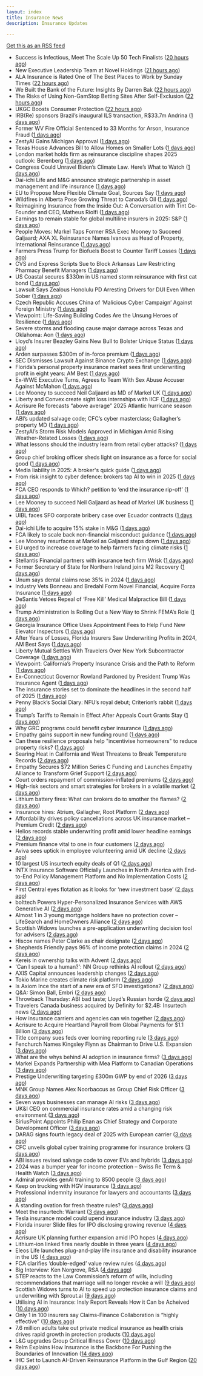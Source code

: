 ```yaml
---
layout: index
title: Insurance News
description: Insurance Updates

---
```


[Get this as an RSS feed](/insurance.rss)

<!-- news_marker starts -->
- Success is Infectious, Meet The Scale Up 50 Tech Finalists ([20 hours ago](https://insurance-edge.net/2025/05/30/success-is-infectious-meet-the-scale-up-50-tech-finalists/))
- New Executive Leadership Team at Novel Holdings ([21 hours ago](https://insurance-edge.net/2025/05/30/new-executive-leadership-team-at-novel-holdings/))
- ALA Insurance is Rated One of The Best Places to Work by Sunday Times ([22 hours ago](https://insurance-edge.net/2025/05/30/ala-insurance-is-rated-one-of-the-best-places-to-work-by-sunday-times/))
- We Built the Bank of the Future: Insights By Darren Bak ([22 hours ago](https://insurance-edge.net/2025/05/30/we-built-the-bank-of-the-future-insights-by-darren-bak/))
- The Risks of Using Non-GamStop Betting Sites After Self-Exclusion ([22 hours ago](https://insurance-edge.net/2025/05/30/the-risks-of-using-non-gamstop-betting-sites-after-self-exclusion/))
- UKGC Boosts Consumer Protection ([22 hours ago](https://insurance-edge.net/2025/05/30/ukgc-boosts-consumer-protection/))
- IRB(Re) sponsors Brazil’s inaugural ILS transaction, R$33.7m Andrina ([1 days ago](https://www.reinsurancene.ws/irbre-sponsors-brazils-inaugural-ils-transaction-r33-7m-andrina/))
- Former WV Fire Official Sentenced to 33 Months for Arson, Insurance Fraud ([1 days ago](https://www.insurancejournal.com/news/southeast/2025/05/30/825740.htm))
- ZestyAI Gains Michigan Approval ([1 days ago](https://www.insurancejournal.com/news/midwest/2025/05/30/825745.htm))
- Texas House Advances Bill to Allow Homes on Smaller Lots ([1 days ago](https://www.insurancejournal.com/news/southcentral/2025/05/30/825741.htm))
- London market holds firm as reinsurance discipline shapes 2025 outlook: Berenberg ([1 days ago](https://www.reinsurancene.ws/london-market-holds-firm-as-reinsurance-discipline-shapes-2025-outlook-berenberg/))
- Congress Could Unravel Biden’s Climate Law. Here’s What to Watch ([1 days ago](https://www.insurancejournal.com/news/national/2025/05/30/825735.htm))
- Dai-ichi Life and M&G announce strategic partnership in asset management and life insurance ([1 days ago](https://www.reinsurancene.ws/dai-ichi-life-and-mg-announce-strategic-partnership-in-asset-management-and-life-insurance/))
- EU to Propose More Flexible Climate Goal, Sources Say ([1 days ago](https://www.insurancejournal.com/news/international/2025/05/30/825731.htm))
- Wildfires in Alberta Pose Growing Threat to Canada’s Oil ([1 days ago](https://www.insurancejournal.com/news/international/2025/05/30/825724.htm))
- Reimagining Insurance from the Inside Out: A Conversation with Tint Co-Founder and CEO, Matheus Riolfi ([1 days ago](https://www.insurtechinsights.com/reimagining-insurance-from-the-inside-out-a-conversation-with-tint-co-founder-and-ceo-matheus-riolfi/))
- Earnings to remain stable for global multiline insurers in 2025: S&P ([1 days ago](https://www.reinsurancene.ws/earnings-to-remain-stable-for-global-multiline-insurers-in-2025-sp/))
- People Moves: Markel Taps Former RSA Exec Mooney to Succeed Galjaard; AXA XL Reinsurance Names Ivanova as Head of Property, International Reinsurance ([1 days ago](https://www.insurancejournal.com/news/international/2025/05/30/825701.htm))
- Farmers Press Trump for Biofuels Boost to Counter Tariff Losses ([1 days ago](https://www.insurancejournal.com/news/midwest/2025/05/30/825702.htm))
- CVS and Express Scripts Sue to Block Arkansas Law Restricting Pharmacy Benefit Managers ([1 days ago](https://www.insurancejournal.com/news/southcentral/2025/05/30/825696.htm))
- US Coastal secures $330m in US named storm reinsurance with first cat bond ([1 days ago](https://www.reinsurancene.ws/us-coastal-secures-330m-in-us-named-storm-reinsurance-with-first-cat-bond/))
- Lawsuit Says Zealous Honolulu PD Arresting Drivers for DUI Even When Sober ([1 days ago](https://www.insurancejournal.com/news/west/2025/05/30/825693.htm))
- Czech Republic Accuses China of ‘Malicious Cyber Campaign’ Against Foreign Ministry ([1 days ago](https://www.insurancejournal.com/news/international/2025/05/30/825682.htm))
- Viewpoint: Life-Saving Building Codes Are the Unsung Heroes of Resilience ([1 days ago](https://www.insurancejournal.com/news/national/2025/05/30/825672.htm))
- Severe storms and flooding cause major damage across Texas and Oklahoma: Aon ([1 days ago](https://www.reinsurancene.ws/severe-storms-and-flooding-cause-major-damage-across-texas-and-oklahoma-aon/))
- Lloyd’s Insurer Beazley Gains New Bull to Bolster Unique Status ([1 days ago](https://www.insurancejournal.com/news/international/2025/05/30/825663.htm))
- Arden surpasses $300m of in-force premium ([1 days ago](https://www.reinsurancene.ws/arden-surpasses-300m-of-in-force-premium/))
- SEC Dismisses Lawsuit Against Binance Crypto Exchange ([1 days ago](https://www.insurancejournal.com/news/national/2025/05/30/825659.htm))
- Florida’s personal property insurance market sees first underwriting profit in eight years: AM Best ([1 days ago](https://www.reinsurancene.ws/floridas-personal-property-insurance-market-sees-first-underwriting-profit-in-eight-years-am-best/))
- Ex-WWE Executive Turns, Agrees to Team With Sex Abuse Accuser Against McMahon ([1 days ago](https://www.insurancejournal.com/news/east/2025/05/30/825651.htm))
- Lee Mooney to succeed Neil Galjaard as MD of Markel UK ([1 days ago](https://www.reinsurancene.ws/lee-mooney-to-succeed-neil-galjaard-as-md-of-markel-uk/))
- Liberty and Convex create sight loss internships with IICF ([1 days ago](https://www.postonline.co.uk/people/7957838/liberty-and-convex-create-sight-loss-internships-with-iicf))
- Acrisure Re forecasts “above average” 2025 Atlantic hurricane season ([1 days ago](https://www.reinsurancene.ws/acrisure-re-forecasts-above-average-2025-atlantic-hurricane-season/))
- ABI’s updated salvage code; CFC’s cyber masterclass; Gallagher’s property MD ([1 days ago](https://www.postonline.co.uk/news/7957830/abis-updated-salvage-code-cfcs-cyber-masterclass-gallaghers-property-md))
- ZestyAI’s Storm Risk Models Approved in Michigan Amid Rising Weather-Related Losses ([1 days ago](https://www.insurtechinsights.com/zestyais-storm-risk-models-approved-in-michigan-amid-rising-weather-related-losses/))
- What lessons should the industry learn from retail cyber attacks? ([1 days ago](https://www.postonline.co.uk/technology/7957834/what-lessons-should-the-industry-learn-from-retail-cyber-attacks))
- Group chief broking officer sheds light on insurance as a force for social good ([1 days ago](https://www.insurancebusinessmag.com/uk/news/breaking-news/group-chief-broking-officer-sheds-light-on-insurance-as-a-force-for-social-good-537472.aspx))
- Media liability in 2025: A broker's quick guide ([1 days ago](https://www.insurancebusinessmag.com/uk/news/professional-liability/media-liability-in-2025-a-brokers-quick-guide-537471.aspx))
- From risk insight to cyber defence: brokers tap AI to win in 2025 ([1 days ago](https://www.insurancebusinessmag.com/uk/news/technology/from-risk-insight-to-cyber-defence-brokers-tap-ai-to-win-in-2025-537470.aspx))
- FCA CEO responds to Which? petition to ‘end the insurance rip-off’ ([1 days ago](https://www.postonline.co.uk/news/7957839/fca-ceo-responds-to-which-petition-to-end-the-insurance-rip-off))
- Lee Mooney to succeed Neil Galjaard as head of Markel UK business ([1 days ago](https://www.insurancebusinessmag.com/uk/news/breaking-news/lee-mooney-to-succeed-neil-galjaard-as-head-of-markel-uk-business-537469.aspx))
- UIBL faces SFO corporate bribery case over Ecuador contracts ([1 days ago](https://www.insurancebusinessmag.com/uk/news/breaking-news/uibl-faces-sfo-corporate-bribery-case-over-ecuador-contracts-537468.aspx))
- Dai-ichi Life to acquire 15% stake in M&G ([1 days ago](https://www.insurancebusinessmag.com/uk/news/breaking-news/daiichi-life-to-acquire-15-stake-in-mandg-537467.aspx))
- FCA likely to scale back non-financial misconduct guidance ([1 days ago](https://www.postonline.co.uk/regulation/7957826/fca-likely-to-scale-back-non-financial-misconduct-guidance))
- Lee Mooney resurfaces at Markel as Galjaard steps down ([1 days ago](https://www.postonline.co.uk/news/7957836/lee-mooney-resurfaces-at-markel-as-galjaard-steps-down))
- EU urged to increase coverage to help farmers facing climate risks ([1 days ago](https://www.insurancebusinessmag.com/uk/news/environmental/eu-urged-to-increase-coverage-to-help-farmers-facing-climate-risks-537453.aspx))
- Stellantis Financial partners with insurance tech firm Wrisk ([1 days ago](https://www.insurancebusinessmag.com/uk/news/auto-motor/stellantis-financial-partners-with-insurance-tech-firm-wrisk-537452.aspx))
- Former Secretary of State for Northern Ireland joins M2 Recovery ([1 days ago](https://www.insurancebusinessmag.com/uk/news/breaking-news/former-secretary-of-state-for-northern-ireland-joins-m2-recovery-537451.aspx))
- Unum says dental claims rose 35% in 2024 ([1 days ago](https://www.insurancebusinessmag.com/uk/news/life-insurance/unum-says-dental-claims-rose-35-in-2024-537450.aspx))
- Industry Vets Bonneau and Bredahl Form Novel Financial, Acquire Forza Insurance ([1 days ago](https://www.insurancejournal.com/news/national/2025/05/30/825618.htm))
- DeSantis Vetoes Repeal of ‘Free Kill’ Medical Malpractice Bill ([1 days ago](https://www.insurancejournal.com/news/southeast/2025/05/30/825554.htm))
- Trump Administration Is Rolling Out a New Way to Shrink FEMA’s Role ([1 days ago](https://www.insurancejournal.com/news/national/2025/05/30/825622.htm))
- Georgia Insurance Office Uses Appointment Fees to Help Fund New Elevator Inspectors ([1 days ago](https://www.insurancejournal.com/news/southeast/2025/05/30/825592.htm))
- After Years of Losses, Florida Insurers Saw Underwriting Profits in 2024, AM Best Says ([1 days ago](https://www.insurancejournal.com/news/southeast/2025/05/30/825605.htm))
- Liberty Mutual Settles With Travelers Over New York Subcontractor Coverage ([1 days ago](https://www.insurancejournal.com/news/east/2025/05/30/825533.htm))
- Viewpoint: California’s Property Insurance Crisis and the Path to Reform ([1 days ago](https://www.insurancejournal.com/news/west/2025/05/30/825600.htm))
- Ex-Connecticut Governor Rowland Pardoned by President Trump Was Insurance Agent ([1 days ago](https://www.insurancejournal.com/news/east/2025/05/30/825629.htm))
- The insurance stories set to dominate the headlines in the second half of 2025 ([1 days ago](https://www.postonline.co.uk/commercial/7957828/the-insurance-stories-set-to-dominate-the-headlines-in-the-second-half-of-2025))
- Penny Black’s Social Diary: NFU’s royal debut; Criterion’s rabbit ([1 days ago](https://www.postonline.co.uk/people/7957615/penny-black%E2%80%99s-social-diary-nfu%E2%80%99s-royal-debut-criterion%E2%80%99s-rabbit))
- Trump’s Tariffs to Remain in Effect After Appeals Court Grants Stay ([1 days ago](https://www.insurancejournal.com/news/national/2025/05/29/825614.htm))
- Why GRC programs could benefit cyber insurance ([1 days ago](https://www.dig-in.com/opinion/why-grc-programs-could-benefit-cyber-insurance))
- Empathy gains support in new funding round ([1 days ago](https://www.dig-in.com/news/empathy-gains-support-in-new-funding-round))
- Can these resilience proposals help "incentivise homeowners" to reduce property risks? ([1 days ago](https://www.insurancebusinessmag.com/uk/news/property-insurance/can-these-resilience-proposals-help-incentivise-homeowners-to-reduce-property-risks-537412.aspx))
- Searing Heat in California and West Threatens to Break Temperature Records ([2 days ago](https://www.insurancejournal.com/news/west/2025/05/29/825542.htm))
- Empathy Secures $72 Million Series C Funding and Launches Empathy Alliance to Transform Grief Support ([2 days ago](https://www.insurtechinsights.com/empathy-secures-72-million-series-c-funding-and-launches-empathy-alliance-to-transform-grief-support/))
- Court orders repayment of commission-inflated premiums ([2 days ago](https://www.postonline.co.uk/commercial/7957833/court-orders-repayment-of-commission-inflated-premiums))
- High-risk sectors and smart strategies for brokers in a volatile market ([2 days ago](https://www.insurancebusinessmag.com/uk/news/breaking-news/highrisk-sectors-and-smart-strategies-for-brokers-in-a-volatile-market-537319.aspx))
- Lithium battery fires: What can brokers do to smother the flames? ([2 days ago](https://www.insurancebusinessmag.com/uk/news/auto-motor/lithium-battery-fires-what-can-brokers-do-to-smother-the-flames-537318.aspx))
- Insurance hires: Atrium, Gallagher, Root Platform ([2 days ago](https://www.insurancebusinessmag.com/uk/news/breaking-news/insurance-hires-atrium-gallagher-root-platform-537317.aspx))
- Affordability drives policy cancellations across UK insurance market – Premium Credit ([2 days ago](https://www.insurancebusinessmag.com/uk/news/auto-motor/affordability-drives-policy-cancellations-across-uk-insurance-market--premium-credit-537316.aspx))
- Helios records stable underwriting profit amid lower headline earnings ([2 days ago](https://www.insurancebusinessmag.com/uk/news/breaking-news/helios-records-stable-underwriting-profit-amid-lower-headline-earnings-537315.aspx))
- Premium finance vital to one in four customers ([2 days ago](https://www.postonline.co.uk/personal/7957831/premium-finance-vital-to-one-in-four-customers))
- Aviva sees uptick in employee volunteering amid UK decline ([2 days ago](https://www.postonline.co.uk/people/7957801/aviva-sees-uptick-in-employee-volunteering-amid-uk-decline))
- 10 largest US insurtech equity deals of Q1 ([2 days ago](https://www.dig-in.com/list/10-largest-us-insurtech-equity-deals-of-q1))
- INTX Insurance Software Officially Launches in North America with End-to-End Policy Management Platform and No Implementation Costs ([2 days ago](https://www.insurtechinsights.com/intx-insurance-software-officially-launches-in-north-america-with-end-to-end-policy-management-platform-and-no-implementation-costs/))
- First Central eyes flotation as it looks for ‘new investment base’ ([2 days ago](https://www.postonline.co.uk/news/7957822/first-central-eyes-flotation-as-it-looks-for-%E2%80%98new-investment-base%E2%80%99))
- bolttech Powers Hyper-Personalized Insurance Services with AWS Generative AI ([2 days ago](https://www.insurtechinsights.com/bolttech-powers-hyper-personalized-insurance-services-with-aws-generative-ai/))
- Almost 1 in 3 young mortgage holders have no protection cover – LifeSearch and HomeOwners Alliance ([2 days ago](https://ifamagazine.com/almost-1-in-3-young-mortgage-holders-have-no-protection-cover-lifesearch-and-homeowners-alliance/))
- Scottish Widows launches a pre-application underwriting decision tool for advisers ([2 days ago](https://ifamagazine.com/scottish-widows-launches-a-pre-application-underwriting-decision-tool-for-advisers/))
- Hiscox names Peter Clarke as chair designate ([2 days ago](https://www.postonline.co.uk/news/7957829/hiscox-names-peter-clarke-as-chair-designate))
- Shepherds Friendly pays 96% of income protection claims in 2024 ([2 days ago](https://ifamagazine.com/shepherds-friendly-pays-96-of-income-protection-claims-in-2024/))
- Kereis in ownership talks with Advent ([2 days ago](https://www.insurancebusinessmag.com/uk/news/breaking-news/kereis-in-ownership-talks-with-advent-537286.aspx))
- 'Can I speak to a human?': NN Group rethinks AI rollout ([2 days ago](https://www.insurancebusinessmag.com/uk/news/technology/can-i-speak-to-a-human-nn-group-rethinks-ai-rollout-537285.aspx))
- AXIS Capital announces leadership changes ([2 days ago](https://www.insurancebusinessmag.com/uk/news/breaking-news/axis-capital-announces-leadership-changes-537284.aspx))
- Tokio Marine creates climate risk platform ([2 days ago](https://www.insurancebusinessmag.com/uk/news/environmental/tokio-marine-creates-climate-risk-platform-537283.aspx))
- Is Axiom Ince the start of a new era of SFO investigations? ([2 days ago](https://www.postonline.co.uk/broker/7957763/is-axiom-ince-the-start-of-a-new-era-of-sfo-investigations))
- Q&A: Simon Ball, Embri ([2 days ago](https://www.postonline.co.uk/technology/7957476/qa-simon-ball-embri))
- Throwback Thursday: ABI bad taste; Lloyd’s Russian horde ([2 days ago](https://www.postonline.co.uk/lloyd%E2%80%99slondon/7956606/throwback-thursday-abi-bad-taste-lloyd%E2%80%99s-russian-horde))
- Travelers Canada business acquired by Definity for $2.4B: Insurtech news ([2 days ago](https://www.dig-in.com/news/travelers-canada-acquired-by-definity-2-4b-insurtech-news))
- How insurance carriers and agencies can win together ([2 days ago](https://www.dig-in.com/opinion/how-insurance-carriers-and-agencies-can-win-together))
- Acrisure to Acquire Heartland Payroll from Global Payments for $1.1 Billion ([3 days ago](https://www.insurtechinsights.com/acrisure-to-acquire-heartland-payroll-from-global-payments-for-1-1-billion/))
- Title company sues feds over looming reporting rule ([3 days ago](https://www.dig-in.com/news/title-company-sues-feds-over-looming-reporting-rule))
- Fenchurch Names Kingsley Flynn as Chairman to Drive U.S. Expansion ([3 days ago](https://www.insurtechinsights.com/fenchurch-names-kingsley-flynn-as-chairman-to-drive-u-s-expansion/))
- What are the whys behind AI adoption in insurance firms? ([3 days ago](https://www.dig-in.com/news/what-are-the-whys-behind-ai-adoption-in-insurance-firms))
- Markel Expands Partnership with Mea Platform to Canadian Operations ([3 days ago](https://www.insurtechinsights.com/markel-expands-partnership-with-mea-platform-to-canadian-operations/))
- Prestige Underwriting targeting £300m GWP by end of 2026 ([3 days ago](https://www.postonline.co.uk/news/7957825/prestige-underwriting-targeting-%C2%A3300m-gwp-by-end-of-2026))
- MNK Group Names Alex Noorbaccus as Group Chief Risk Officer ([3 days ago](https://www.insurtechinsights.com/mnk-group-names-alex-noorbaccus-as-group-chief-risk-officer/))
- Seven ways businesses can manage AI risks ([3 days ago](https://www.insurancebusinessmag.com/uk/news/cyber/seven-ways-businesses-can-manage-ai-risks-537188.aspx))
- UK&I CEO on commercial insurance rates amid a changing risk environment ([3 days ago](https://www.insurancebusinessmag.com/uk/news/breaking-news/ukandi-ceo-on-commercial-insurance-rates-amid-a-changing-risk-environment-537187.aspx))
- SiriusPoint Appoints Philip Enan as Chief Strategy and Corporate Development Officer ([3 days ago](https://www.insurtechinsights.com/siriuspoint-appoints-philip-enan-as-chief-strategy-and-corporate-development-officer/))
- DARAG signs fourth legacy deal of 2025 with European carrier ([3 days ago](https://www.insurancebusinessmag.com/uk/news/breaking-news/darag-signs-fourth-legacy-deal-of-2025-with-european-carrier-537184.aspx))
- CFC unveils global cyber training programme for insurance brokers ([3 days ago](https://www.insurancebusinessmag.com/uk/news/cyber/cfc-unveils-global-cyber-training-programme-for-insurance-brokers-537183.aspx))
- ABI issues revised salvage code to cover EVs and hybrids ([3 days ago](https://www.insurancebusinessmag.com/uk/news/auto-motor/abi-issues-revised-salvage-code-to-cover-evs-and-hybrids-537182.aspx))
- 2024 was a bumper year for income protection – Swiss Re Term & Health Watch ([3 days ago](https://ifamagazine.com/2024-was-a-bumper-year-for-income-protection-swiss-re-term-health-watch/))
- Admiral provides genAI training to 8500 people ([3 days ago](https://www.postonline.co.uk/technology/7957819/admiral-provides-genai-training-to-8500-people))
- Keep on trucking with HGV insurance ([3 days ago](https://www.postonline.co.uk/commercial/7957551/keep-on-trucking-with-hgv-insurance))
- Professional indemnity insurance for lawyers and accountants ([3 days ago](https://www.postonline.co.uk/commercial/7957725/professional-indemnity-insurance-for-lawyers-and-accountants))
- A standing ovation for fresh theatre rules? ([3 days ago](https://www.postonline.co.uk/commercial/7957410/a-standing-ovation-for-fresh-theatre-rules))
- Meet the insurtech: Warrant ([3 days ago](https://www.dig-in.com/news/meet-the-insurtech-warrant))
- Tesla insurance model could upend insurance industry ([3 days ago](https://www.dig-in.com/opinion/tesla-insurance-model-could-upend-insurance-industry))
- Florida insurer Slide files for IPO disclosing growing revenue ([4 days ago](https://www.dig-in.com/articles/florida-insurer-slide-files-for-ipo-disclosing-growing-revenue))
- Acrisure UK planning further expansion amid IPO hopes ([4 days ago](https://www.postonline.co.uk/news/7957733/acrisure-uk-planning-further-expansion-amid-ipo-hopes))
- Lithium-ion linked fires nearly double in three years ([4 days ago](https://www.postonline.co.uk/personal/7957821/lithium-ion-linked-fires-nearly-double-in-three-years))
- Eleos Life launches plug-and-play life insurance and disability insurance in the US ([4 days ago](https://ifamagazine.com/eleos-life-launches-plug-and-play-life-insurance-and-disability-insurance-in-the-us/))
- FCA clarifies ‘double-edged’ value review rules ([4 days ago](https://www.postonline.co.uk/regulation/7957818/fca-clarifies-%E2%80%98double-edged%E2%80%99-value-review-rules))
- Big Interview: Ken Norgrove, RSA ([4 days ago](https://www.postonline.co.uk/commercial/7957757/big-interview-ken-norgrove-rsa))
- STEP reacts to the Law Commission’s reform of wills, including recommendations that marriage will no longer revoke a will ([9 days ago](https://ifamagazine.com/step-reacts-to-the-law-commissions-reform-of-wills-including-recommendations-that-marriage-will-no-longer-revoke-a-will/))
- Scottish Widows turns to AI to speed up protection insurance claims and underwriting with Sprout.ai ([9 days ago](https://ifamagazine.com/scottish-widows-turns-to-ai-to-speed-up-protection-insurance-claims-and-underwriting-with-sprout-ai/))
- Utilising AI in Insurance: Insly Report Reveals How it Can be Acheived ([10 days ago](https://thefintechtimes.com/utilising-ai-in-insurance-insly-report-reveals-how-it-can-be-acheived/))
- Only 1 in 100 insurers say Claims-Finance Collaboration is “highly effective” ([10 days ago](https://ifamagazine.com/only-1-in-100-insurers-say-claims-finance-collaboration-is-highly-effective/))
- 7.6 million adults take out private medical insurance as health crisis drives rapid growth in protection products ([10 days ago](https://ifamagazine.com/7-6-million-adults-take-out-private-medical-insurance-as-health-crisis-drives-rapid-growth-in-protection-products/))
- L&G upgrades Group Critical Illness Cover ([10 days ago](https://ifamagazine.com/lg-upgrades-group-critical-illness-cover/))
- Relm Explains How Insurance is the Backbone For Pushing the Boundaries of Innovation ([14 days ago](https://thefintechtimes.com/relm-explains-how-insurance-is-the-backbone-for-pushing-the-boundaries-of-innovation/))
- IHC Set to Launch AI-Driven Reinsurance Platform in the Gulf Region ([20 days ago](https://thefintechtimes.com/ihc-set-to-launch-ai-driven-reinsurance-platform/))

<!-- news_marker ends -->